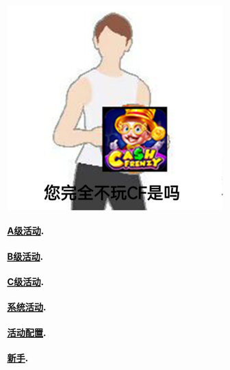 <!-- # CF wiki -->
![你不玩CF吗?](images/cf.jpg)

## [A级活动](A_Activity.md).
## [B级活动](B_Activity.md).
## [C级活动](C_Activity.md).
## [系统活动](System.md).
## [活动配置](Activity.md).
## [新手](quest.md).
<!-- For full documentation visit [mkdocs.org](https://www.mkdocs.org). -->